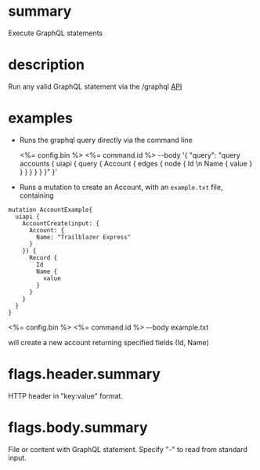 # summary

Execute GraphQL statements

# description

Run any valid GraphQL statement via the /graphql [API](https://developer.salesforce.com/docs/platform/graphql/guide/graphql-about.html)

# examples

- Runs the graphql query directly via the command line

  <%= config.bin %> <%= command.id %> --body '{ "query": "query accounts { uiapi { query { Account { edges { node { Id \n Name { value } } } } } } }" }'

- Runs a mutation to create an Account, with an `example.txt` file, containing

```text
mutation AccountExample{
  uiapi {
    AccountCreate(input: {
      Account: {
        Name: "Trailblazer Express"
      }
    }) {
      Record {
        Id
        Name {
          value
        }
      }
    }
  }
}
```

<%= config.bin %> <%= command.id %> --body example.txt

will create a new account returning specified fields (Id, Name)

# flags.header.summary

HTTP header in "key:value" format.

# flags.body.summary

File or content with GraphQL statement. Specify "-" to read from standard input.
